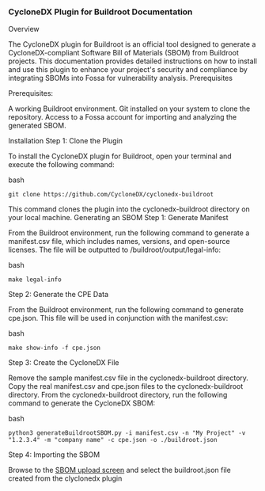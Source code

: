 ### CycloneDX Plugin for Buildroot Documentation
Overview

The CycloneDX plugin for Buildroot is an official tool designed to generate a CycloneDX-compliant Software Bill of Materials (SBOM) from Buildroot projects. This documentation provides detailed instructions on how to install and use this plugin to enhance your project's security and compliance by integrating SBOMs into Fossa for vulnerability analysis.
Prerequisites

Prerequisites:

A working Buildroot environment.
Git installed on your system to clone the repository.
Access to a Fossa account for importing and analyzing the generated SBOM.

Installation
Step 1: Clone the Plugin

To install the CycloneDX plugin for Buildroot, open your terminal and execute the following command:

bash
```
git clone https://github.com/CycloneDX/cyclonedx-buildroot
```

This command clones the plugin into the cyclonedx-buildroot directory on your local machine.
Generating an SBOM
Step 1: Generate Manifest

From the Buildroot environment, run the following command to generate a manifest.csv file, which includes names, versions, and open-source licenses. The file will be outputted to /buildroot/output/legal-info:

bash
```
make legal-info
```
Step 2: Generate the CPE Data

From the Buildroot environment, run the following command to generate cpe.json. This file will be used in conjunction with the manifest.csv:

bash
```
make show-info -f cpe.json
```
Step 3: Create the CycloneDX File

Remove the sample manifest.csv file in the cyclonedx-buildroot directory. Copy the real manifest.csv and cpe.json files to the cyclonedx-buildroot directory. From the cyclonedx-buildroot directory, run the following command to generate the CycloneDX SBOM:

bash
```
python3 generateBuildrootSBOM.py -i manifest.csv -n "My Project" -v "1.2.3.4" -m "company name" -c cpe.json -o ./buildroot.json
```
Step 4: Importing the SBOM

Browse to the [SBOM upload screen](https://app.fossa.com/projects/import/upload/sbom) and select the buildroot.json file created from the clyclonedx plugin

